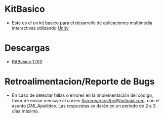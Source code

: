 # KitBasico

- Este es el un kit basico para el desarrollo de aplicaciones multimedia interactivas utilizando [Unity](https://unity.com/es)

# Descargas

- [KitBasico 1.0f0](https://raw.githubusercontent.com/TheReaperScythe/Kit_Basico/master/Versiones/KitBasico_1_0f0.unitypackage)

# Retroalimentacion/Reporte de Bugs

- En caso de detectar fallas o errores en la implementación del código, favor de enviar mensaje al correo *thereaperscythe@hotmail.com*, con el asunto *DMI_Apellidos*. Las respuestas se darán en un periodo de 2 a 3 días máximo.
